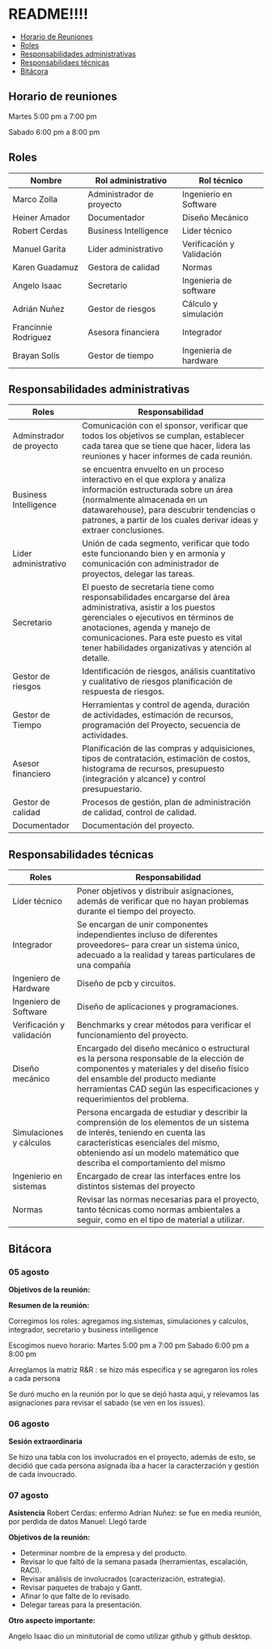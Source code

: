 # README!!!!

* [Horario de Reuniones](#horario-reuniones)
* [Roles](#roles)
* [Responsabilidades administrativas](#responsabilidades-administrativas)
* [Responsabilidaes técnicas](#responsabilidades-técnicas)
* [Bitácora](#bitácora)


## Horario de reuniones

Martes 5:00 pm a 7:00 pm

Sabado 6:00 pm a 8:00 pm

## Roles
| Nombre                  | Rol administrativo         | Rol técnico |
| ---                     | ---                        | ---         |
| Marco Zolla             | Administrador de proyecto  | Ingenierio en Software |
| Heiner Amador           | Documentador               | Diseño Mecánico |
| Robert Cerdas           | Business Intelligence      | Lider técnico |
| Manuel Garita           | Líder administrativo       | Verificación y Validación  |
| Karen Guadamuz          | Gestora de calidad         | Normas |
| Angelo Isaac            | Secretario                 | Ingenieria de software | 
| Adrián Nuñez            | Gestor de riesgos          | Cálculo y simulación |
| Francinnie Rodriguez    | Asesora financiera         | Integrador | 
| Brayan Solís            | Gestor de tiempo           | Ingenieria de hardware |
 
## Responsabilidades administrativas
| Roles                    | Responsabilidad |
| ---                      | --- |
| Adminstrador de proyecto | Comunicación con el sponsor, verificar que todos los objetivos se cumplan, establecer cada tarea que se tiene que hacer, lidera las reuniones y                                    hacer informes de cada reunión. |
| Business Intelligence    | se encuentra envuelto en un proceso interactivo en el que explora y analiza información estructurada sobre un área (normalmente almacenada en un                                    datawarehouse), para descubrir tendencias o patrones, a partir de los cuales derivar ideas y extraer conclusiones. |
| Lider administrativo     | Unión de cada segmento, verificar que todo este funcionando bien y en armonía y comunicación con administrador de proyectos, delegar las tareas.|
| Secretario               | El puesto de secretarı́a tiene como responsabilidades encargarse del área administrativa, asistir a los puestos gerenciales o ejecutivos en términos                                de anotaciones, agenda y manejo de comunicaciones. Para este puesto es vital tener habilidades organizativas y atención al detalle. |
| Gestor de riesgos        | Identificación de riesgos, análisis cuantitativo y cualitativo de riesgos planificación de respuesta de riesgos. |
| Gestor de Tiempo         | Herramientas y control de agenda, duración de actividades,  estimación de recursos, programación del Proyecto, secuencia de actividades. | 
| Asesor financiero        | Planificación de las compras y adquisiciones, tipos de contratación, estimación de costos, histograma de recursos, presupuesto (integración y                                      alcance) y control presupuestario. |
| Gestor de calidad        | Procesos de gestión, plan de administración de calidad, control de calidad. |
| Documentador             | Documentación del proyecto. |

## Responsabilidades técnicas
| Roles                        | Responsabilidad |
| ---                          | --- |
| Líder técnico                | Poner objetivos  y distribuir asignaciones, además de verificar que no hayan problemas  durante el tiempo del proyecto.|
| Integrador                   | Se encargan de unir componentes independientes incluso de diferentes proveedores– para crear un sistema único, adecuado a la realidad y tareas                                    particulares de una compañı́a |
| Ingeniero de Hardware        | Diseño de pcb y circuitos.|
| Ingeniero de Software        | Diseño de aplicaciones y programaciones.|
| Verificación y validación    | Benchmarks y crear métodos para verificar el funcionamiento del proyecto. |
| Diseño mecánico              | Encargado del diseño mecánico o estructural es la persona responsable de la elección de componentes y materiales y del diseño fı́sico del                                          ensamble del producto mediante herramientas CAD según las especificaciones y requerimientos del problema. | 
| Simulaciones y cálculos      | Persona encargada de estudiar y describir la comprensión de los elementos de un sistema de interés, teniendo en cuenta las caracterı́sticas                                        esenciales del mismo, obteniendo ası́ un modelo matemático que describa el comportamiento del mismo |
| Ingenierio en sistemas       | Encargado de crear las interfaces entre los distintos sistemas del proyecto |
| Normas                       | Revisar las normas necesarias para el proyecto, tanto técnicas como normas ambientales a seguir, como en el tipo de material a utilizar.  |

## Bitácora

### 05 agosto

**Objetivos de la reunión:**

**Resumen de la reunión:**

Corregimos los roles: agregamos ing.sistemas, simulaciones y calculos, integrador, secretario y business intelligence

Escogimos nuevo horario: Martes 5:00 pm a 7:00 pm
                         Sabado 6:00 pm a 8:00 pm
                         
Arreglamos la matriz R&R : se hizo más especifica y se agregaron los roles a cada persona

Se duró mucho en la reunión por lo que se dejó hasta aqui, y relevamos las asignaciones para revisar el sabado (se ven en los issues).

### 06 agosto

**Sesión extraordinaria**

Se hizo una tabla con los involucrados en el proyecto, además de esto, se decidió que cada persona asignada iba a hacer la caracterzación y gestión de cada invoucrado.

### 07 agosto

**Asistencia**
Robert Cerdas: enfermo
Adrian Nuñez: se fue en media reunión, por perdida de datos
Manuel: Llegó tarde


**Objetivos de la reunión:**

- Determinar nombre de la empresa y del producto.
- Revisar lo que faltó de la semana pasada (herramientas, escalación, RACI).
- Revisar análisis de involucrados (caracterización, estrategia).
- Revisar paquetes de trabajo y Gantt.
- Afinar lo que falte de lo revisado.
- Delegar tareas para la presentación.

**Otro aspecto importante:**

Angelo Isaac dio un minitutorial de como utilizar github y github desktop.

